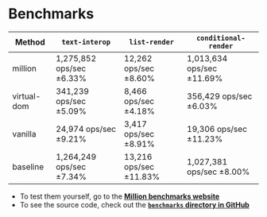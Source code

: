 # Benchmarks

| Method      | `text-interop`           | `list-render`          | `conditional-render`      |
| ----------- | ------------------------ | ---------------------- | ------------------------- |
| million     | 1,275,852 ops/sec ±6.33% | 12,262 ops/sec ±8.60%  | 1,013,634 ops/sec ±11.69% |
| virtual-dom | 341,239 ops/sec ±5.09%   | 8,466 ops/sec ±4.18%   | 356,429 ops/sec ±6.03%    |
| vanilla     | 24,974 ops/sec ±9.21%    | 3,417 ops/sec ±8.91%   | 19,306 ops/sec ±11.23%    |
| baseline    | 1,264,249 ops/sec ±7.34% | 13,216 ops/sec ±11.83% | 1,027,381 ops/sec ±8.00%  |

- To test them yourself, go to the [**Million benchmarks website**](https://million-benchmarks.netlify.app/)
- To see the source code, check out the [**`benchmarks` directory in GitHub**](https://github.com/millionjs/million/tree/main/benchmarks)
